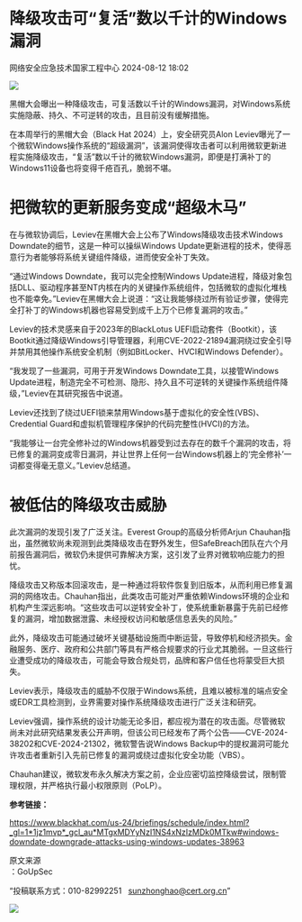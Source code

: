 #  降级攻击可“复活”数以千计的Windows漏洞   
 网络安全应急技术国家工程中心   2024-08-12 18:02  
  
![](https://mmbiz.qpic.cn/mmbiz_png/GoUrACT176lxQpQZm2TJsWPWZD1oV4DUTMmj3rtUnV6a7Lt3u8Ns7UpDk9XoyXMH32DMH6dEQqxYcNzYaCibtTw/640?wx_fmt=png&from=appmsg "")  
  
黑帽大会曝出一种降级攻击，可复活数以千计的Windows漏洞，对Windows系统实施隐蔽、持久、不可逆转的攻击，且目前没有缓解措施。  
  
在本周举行的黑帽大会（Black Hat 2024）上，安全研究员Alon Leviev曝光了一个微软Windows操作系统的“超级漏洞”，该漏洞使得攻击者可以利用微软更新进程实施降级攻击，“复活”数以千计的微软Windows漏洞，即便是打满补丁的Windows11设备也将变得千疮百孔，脆弱不堪。  
# 把微软的更新服务变成“超级木马”  
  
在与微软协调后，Leviev在黑帽大会上公布了Windows降级攻击技术Windows Downdate的细节，这是一种可以操纵Windows Update更新进程的技术，使得恶意行为者能够将系统关键组件降级，进而使安全补丁失效。  
  
“通过Windows Downdate，我可以完全控制Windows Update进程，降级对象包括DLL、驱动程序甚至NT内核在内的关键操作系统组件，包括微软的虚拟化堆栈也不能幸免。”Leviev在黑帽大会上说道：“这让我能够绕过所有验证步骤，使得完全打补丁的Windows机器也容易受到成千上万个已修复漏洞的攻击。”  
  
Leviev的技术灵感来自于2023年的BlackLotus UEFI启动套件（Bootkit），该Bootkit通过降级Windows引导管理器，利用CVE-2022-21894漏洞绕过安全引导并禁用其他操作系统安全机制（例如BitLocker、HVCI和Windows Defender）。  
  
“我发现了一些漏洞，可用于开发Windows Downdate工具，以接管Windows Update进程，制造完全不可检测、隐形、持久且不可逆转的关键操作系统组件降级，”Leviev在其研究报告中说道。  
  
Leviev还找到了绕过UEFI锁来禁用Windows基于虚拟化的安全性(VBS)、Credential Guard和虚拟机管理程序保护的代码完整性(HVCI)的方法。  
  
“我能够让一台完全修补过的Windows机器受到过去存在的数千个漏洞的攻击，将已修复的漏洞变成零日漏洞，并让世界上任何一台Windows机器上的‘完全修补’一词都变得毫无意义。”Leviev总结道。  
# 被低估的降级攻击威胁  
  
此次漏洞的发现引发了广泛关注。Everest Group的高级分析师Arjun Chauhan指出，虽然微软尚未观测到此类降级攻击在野外发生，但SafeBreach团队在六个月前报告漏洞后，微软仍未提供可靠解决方案，这引发了业界对微软响应能力的担忧。  
  
降级攻击又称版本回滚攻击，是一种通过将软件恢复到旧版本，从而利用已修复漏洞的网络攻击。Chauhan指出，此类攻击可能对严重依赖Windows环境的企业和机构产生深远影响。“这些攻击可以逆转安全补丁，使系统重新暴露于先前已经修复的漏洞，增加数据泄露、未经授权访问和敏感信息丢失的风险。”  
  
此外，降级攻击可能通过破坏关键基础设施而中断运营，导致停机和经济损失。金融服务、医疗、政府和公共部门等具有严格合规要求的行业尤其脆弱。一旦这些行业遭受成功的降级攻击，可能会导致合规处罚，品牌和客户信任也将蒙受巨大损失。  
  
Leviev表示，降级攻击的威胁不仅限于Windows系统，且难以被标准的端点安全或EDR工具检测到，业界需要对操作系统降级攻击进行广泛关注和研究。  
  
Leviev强调，操作系统的设计功能无论多旧，都应视为潜在的攻击面。尽管微软尚未对此研究结果发表公开声明，但该公司已经发布了两个公告——CVE-2024-38202和CVE-2024-21302，微软警告说Windows Backup中的提权漏洞可能允许攻击者重新引入先前已修复的漏洞或绕过虚拟化安全功能（VBS）。  
  
Chauhan建议，微软发布永久解决方案之前，企业应密切监控降级尝试，限制管理权限，并严格执行最小权限原则（PoLP）。  
  
**参考链接：**  
  
https://www.blackhat.com/us-24/briefings/schedule/index.html?_gl=1*1jz1mvp*_gcl_au*MTgxMDYyNzI1NS4xNzIzMDk0MTkw#windows-downdate-downgrade-attacks-using-windows-updates-38963  
  
  
  
原文来源  
：GoUpSec  
  
“投稿联系方式：010-82992251   sunzhonghao@cert.org.cn”  
  
![](https://mmbiz.qpic.cn/mmbiz_jpg/GoUrACT176n1NvL0JsVSB8lNDX2FCGZjW0HGfDVnFao65ic4fx6Rv4qylYEAbia4AU3V2Zz801UlicBcLeZ6gS6tg/640?wx_fmt=other&wxfrom=5&wx_lazy=1&wx_co=1&tp=webp "")  
  
  
